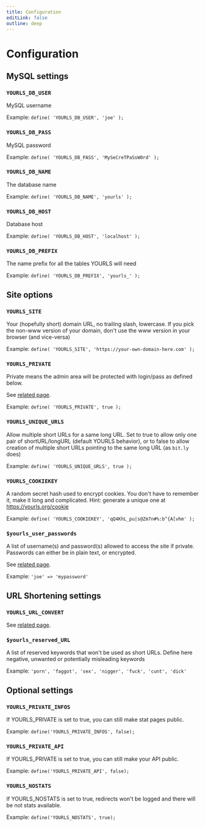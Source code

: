 ```yaml
---
title: Configuration
editLink: false
outline: deep
---
```


# Configuration

## MySQL settings

### `YOURLS_DB_USER`

MySQL username

Example: `define( 'YOURLS_DB_USER', 'joe' );`

### `YOURLS_DB_PASS`

MySQL password

Example: `define( 'YOURLS_DB_PASS', 'MySeCreTPaSsW0rd' );`

### `YOURLS_DB_NAME`

The database name

Example: `define( 'YOURLS_DB_NAME', 'yourls' );`

### `YOURLS_DB_HOST`

Database host

Example: `define( 'YOURLS_DB_HOST', 'localhost' );`

### `YOURLS_DB_PREFIX`

The name prefix for all the tables YOURLS will need

Example: `define( 'YOURLS_DB_PREFIX', 'yourls_' );`

## Site options

### `YOURLS_SITE`

Your (hopefully short) domain URL, no trailing slash, lowercase. If you pick the non-www version of your domain, don't use the www version in your browser (and vice-versa)

Example: `define( 'YOURLS_SITE', 'https://your-own-domain-here.com' );`

### `YOURLS_PRIVATE`

Private means the admin area will be protected with login/pass as defined below.

See [related page](/guide/essentials/private-or-public).

Example: `define( 'YOURLS_PRIVATE', true );`

### `YOURLS_UNIQUE_URLS`

Allow multiple short URLs for a same long URL.
Set to true to allow only one pair of shortURL/longURL (default YOURLS behavior), or to false to allow creation of multiple short URLs pointing to the same long URL (as `bit.ly` does)

Example: `define( 'YOURLS_UNIQUE_URLS', true );`

### `YOURLS_COOKIEKEY`

A random secret hash used to encrypt cookies. You don't have to remember it, make it long and complicated. Hint: generate a unique one at https://yourls.org/cookie

Example: `define( 'YOURLS_COOKIEKEY', 'qQ4KhL_pu|s@Zm7n#%:b^{A[vhm' );`

### `$yourls_user_passwords`

A list of username(s) and password(s) allowed to access the site if private.
Passwords can either be in plain text, or encrypted.

See [related page](/guide/essentials/credentials).

Example: `'joe' => 'mypassword'`

## URL Shortening settings

### `YOURLS_URL_CONVERT`

See [related page](/guide/essentials/charset).

### `$yourls_reserved_URL`

A list of reserved keywords that won't be used as short URLs. Define here negative, unwanted or potentially misleading keywords

Example: `'porn', 'faggot', 'sex', 'nigger', 'fuck', 'cunt', 'dick'`

## Optional settings

### `YOURLS_PRIVATE_INFOS`

If YOURLS_PRIVATE is set to true, you can still make stat pages public.

Example: `define('YOURLS_PRIVATE_INFOS', false);`

### `YOURLS_PRIVATE_API`

If YOURLS_PRIVATE is set to true, you can still make your API public.

Example: `define('YOURLS_PRIVATE_API', false);`

### `YOURLS_NOSTATS`

If YOURLS_NOSTATS is set to true, redirects won't be logged and there will be not stats available.

Example: `define('YOURLS_NOSTATS', true);`
